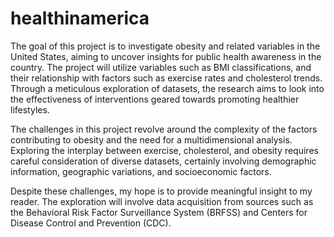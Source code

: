 # healthinamerica

The goal of this project is to investigate obesity and related variables in the United States, aiming to uncover insights for public health awareness in the country. The project will utilize variables such as BMI classifications, and their relationship with factors such as exercise rates and cholesterol trends. Through a meticulous exploration of datasets, the research aims to look into the effectiveness of interventions geared towards promoting healthier lifestyles.

The challenges in this project revolve around the complexity of the factors contributing to obesity and the need for a multidimensional analysis. Exploring the interplay between exercise, cholesterol, and obesity requires careful consideration of diverse datasets, certainly involving demographic information, geographic variations, and socioeconomic factors.

Despite these challenges, my hope is to provide meaningful insight to my reader. The exploration will involve data acquisition from sources such as the Behavioral Risk Factor Surveillance System (BRFSS) and Centers for Disease Control and Prevention (CDC).
